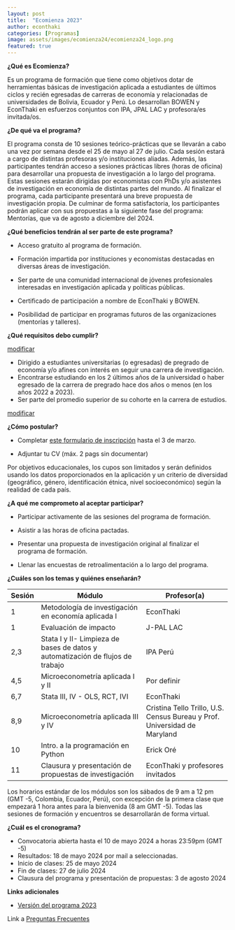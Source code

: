 ```yaml
---
layout: post
title:  "Ecomienza 2023"
author: econthaki
categories: [Programas]
image: assets/images/ecomienza24/ecomienza24_logo.png
featured: true
---
```




**¿Qué es Ecomienza?**

Es un programa de formación que tiene como objetivos dotar de herramientas básicas de investigación aplicada a estudiantes de últimos ciclos y recién egresadas de carreras de economía y relacionadas de universidades de Bolivia, Ecuador y Perú. Lo desarrollan BOWEN y EconThaki en esfuerzos conjuntos con IPA, JPAL LAC y profesora/es invitada/os.


**¿De qué va el programa?**

El programa consta de 10 sesiones teórico-prácticas que se llevarán a cabo una vez por semana desde el 25 de mayo al 27 de julio. Cada sesión estará a cargo de distintas profesoras y/o instituciones aliadas. Además, las participantes tendrán acceso a sesiones prácticas libres (horas de oficina) para desarrollar una propuesta de investigación a lo largo del programa. Estas sesiones estarán dirigidas por economistas con PhDs y/o asistentes de investigación en economía de distintas partes del mundo. Al finalizar el programa, cada participante presentará una breve propuesta de investigación propia. De culminar de forma satisfactoria, los participantes podrán aplicar con sus propuestas a la siguiente fase del programa: Mentorías, que va de agosto a diciembre del 2024.


**¿Qué beneficios tendrán al ser parte de este programa?**

- Acceso gratuito al programa de formación.

- Formación impartida por instituciones y economistas destacadas en diversas áreas de investigación.

- Ser parte de una comunidad internacional de jóvenes profesionales interesadas en investigación aplicada y políticas públicas.

- Certificado de participación a nombre de EconThaki y BOWEN.

- Posibilidad de participar en programas futuros de las organizaciones (mentorías y talleres).


**¿Qué requisitos debo cumplir?**

<span style="text-decoration:underline;">modificar</span>

- Dirigido a estudiantes universitarias (o egresadas) de pregrado de economía y/o afines con interés en seguir una carrera de investigación.
- Encontrarse estudiando en los 2 últimos años de la universidad o haber egresado de la carrera de pregrado hace dos años o menos (en los años 2022 a 2023).
- Ser parte del promedio superior de su cohorte en la carrera de estudios.


<span style="text-decoration:underline;">modificar</span>


**¿Cómo postular?**

- Completar [este formulario de inscripción](https://acortar.link/ecomienza23) hasta el 3 de marzo.

- Adjuntar tu CV (máx. 2 pags sin documentar)

Por objetivos educacionales, los cupos son limitados y serán definidos usando los datos proporcionados en la aplicación y un criterio de diversidad (geográfico, género, identificación étnica, nivel socioeconómico) según la realidad de cada país.


**¿A qué me comprometo al aceptar participar?**

- Participar activamente de las sesiones del programa de formación.

- Asistir a las horas de oficina pactadas.

- Presentar una propuesta de investigación original al finalizar el programa de formación.

- Llenar las encuestas de retroalimentación a lo largo del programa.
 

**¿Cuáles son los temas y quiénes enseñarán?**


| Sesión | Módulo                                                                      	     | Profesor(a)                   |
|--------|-----------------------------------------------------------------------------------|------------------------------------------------------------------------|
| 1      | Metodología de investigación en economía aplicada I                               | EconThaki                                                              |
| 1      | Evaluación de impacto                                                             | J-PAL LAC
| 2,3    | Stata I y II- Limpieza de bases de datos y automatización de flujos de trabajo    | IPA Perú
| 4,5    | Microeconometría aplicada I y II                                                  | Por definir                                                             
| 6,7    | Stata III, IV - OLS, RCT, IVI                                                     | EconThaki
| 8,9    | Microeconometría aplicada III y IV                                                | Cristina Tello Trillo, U.S. Census Bureau y Prof. Universidad de Maryland                                                             |
| 10     | Intro. a la programación en Python                                                | Erick Oré
| 11     | Clausura y presentación de propuestas de investigación                            | EconThaki y profesores invitados
 
Los horarios estándar de los módulos son los sábados de 9 am a 12 pm (GMT -5, Colombia, Ecuador, Perú), con excepción de la primera clase que empezará 1 hora antes para la bienvenida (8 am GMT -5). Todas las sesiones de formación y encuentros se desarrollarán de forma virtual.


**¿Cuál es el cronograma?**

- Convocatoria abierta hasta el 10 de mayo 2024 a horas 23:59pm (GMT -5)
- Resultados: 18 de mayo 2024 por mail a seleccionadas.
- Inicio de clases: 25 de mayo 2024
- Fin de clases: 27 de julio 2024
- Clausura del programa y presentación de propuestas: 3 de agosto 2024



**Links adicionales**

- [Versión del programa 2023](https://econthaki.github.io/programas/2021/01/12/ecomienza22.html)

Link a [Preguntas Frecuentes][pregfreq-link]

[pregfreq-link]:   https://econthaki.github.io/recursos/2021/01/06/pregfreq.html

